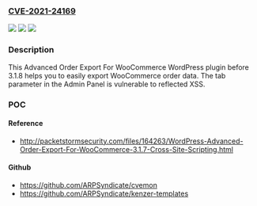 ### [CVE-2021-24169](https://cve.mitre.org/cgi-bin/cvename.cgi?name=CVE-2021-24169)
![](https://img.shields.io/static/v1?label=Product&message=Advanced%20Order%20Export%20For%20WooCommerce&color=blue)
![](https://img.shields.io/static/v1?label=Version&message=3.1.8%3C%203.1.8%20&color=brighgreen)
![](https://img.shields.io/static/v1?label=Vulnerability&message=CWE-79%20Cross-site%20Scripting%20(XSS)&color=brighgreen)

### Description

This Advanced Order Export For WooCommerce WordPress plugin before 3.1.8 helps you to easily export WooCommerce order data. The tab parameter in the Admin Panel is vulnerable to reflected XSS.

### POC

#### Reference
- http://packetstormsecurity.com/files/164263/WordPress-Advanced-Order-Export-For-WooCommerce-3.1.7-Cross-Site-Scripting.html

#### Github
- https://github.com/ARPSyndicate/cvemon
- https://github.com/ARPSyndicate/kenzer-templates

